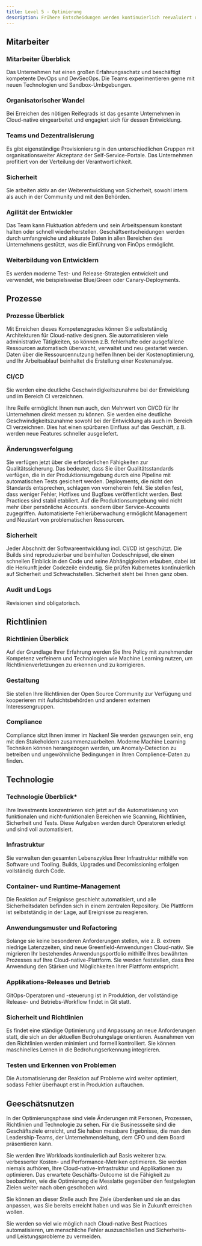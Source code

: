 ```yaml
---
title: Level 5 - Optimierung
description: Frühere Entscheidungen werden kontinuierlich reevaluiert und Anwendungen und Infrastruktur werden laufend auf Optimierungsmöglichkeiten geprüft.
---
```


## <i class="fas fa-users"></i> Mitarbeiter

### Mitarbeiter Überblick

Das Unternehmen hat einen großen Erfahrungsschatz und beschäftigt kompetente DevOps und DevSecOps. Die Teams experimentieren gerne mit neuen Technologien und Sandbox-Umbgebungen.

### Organisatorischer Wandel

Bei Erreichen des nötigen Reifegrads ist das gesamte Unternehmen in Cloud-native eingearbeitet und engagiert sich für dessen Entwicklung.

### Teams und Dezentralisierung

Es gibt eigenständige Provisionierung in den unterschiedlichen Gruppen mit organisationsweiter Akzeptanz der Self-Service-Portale. Das Unternehmen profitiert von der Verteilung der Verantwortlichkeit.


### Sicherheit

Sie arbeiten aktiv an der Weiterentwicklung von Sicherheit, sowohl intern als auch in der Community und mit den Behörden.

### Agilität der Entwickler

Das Team kann Fluktuation abfedern und sein Arbeitspensum konstant halten oder schnell wiederherstellen. Geschäftsentscheidungen werden durch umfangreiche und akkurate Daten in allen Bereichen des Unternehmens gestützt, was die Einführung von FinOps ermöglicht.

### Weiterbildung von Entwicklern

Es werden moderne Test- und Release-Strategien entwickelt und verwendet, wie beispielsweise Blue/Green oder Canary-Deployments.

## <i class="fas fa-cogs"></i> Prozesse

### Prozesse Überblick

Mit Erreichen dieses Kompetenzgrades können Sie selbstständig Architekturen für Cloud-native designen. Sie automatisieren viele administrative Tätigkeiten, so können z.B. fehlerhafte oder ausgefallene Ressourcen automatisch überwacht, verwaltet und neu gestartet werden. Daten über die Ressourcennutzung helfen Ihnen bei der Kostenoptimierung, und Ihr Arbeitsablauf beinhaltet die Erstellung einer Kostenanalyse.


### CI/CD

Sie werden eine deutliche Geschwindigkeitszunahme bei der Entwicklung und im Bereich CI verzeichnen.

Ihre Reife ermöglicht Ihnen nun auch, den Mehrwert von CI/CD für Ihr Unternehmen direkt messen zu können. Sie werden eine deutliche Geschwindigkeitszunahme sowohl bei der Entwicklung als auch im Bereich CI verzeichnen. Dies hat einen spürbaren Einfluss auf das Geschäft, z.B. werden neue Features schneller ausgeliefert.


### Änderungsverfolgung

Sie verfügen jetzt über die erforderlichen Fähigkeiten zur Qualitätssicherung. Das bedeutet, dass Sie über Qualitätsstandards verfügen, die in der Produktionsumgebung durch eine Pipeline mit automatischen Tests gesichert werden. Deployments, die nicht den Standards entsprechen, schlagen von vorneherein fehl. Sie stellen fest, dass weniger Fehler, Hotfixes und Bugfixes veröffentlicht werden. Best Practices sind stabil etabliert. Auf die Produktionsumgebung wird nicht mehr über persönliche Accounts. sondern über Service-Accounts zugegriffen. Automatisierte Fehlerüberwachung ermöglicht Management und Neustart von problematischen Ressourcen.

### Sicherheit

Jeder Abschnitt der Softwareentwicklung incl. CI/CD ist geschützt. Die Builds sind reproduzierbar und beinhalten Codeschnipsel, die einen schnellen Einblick in den Code und seine Abhängigkeiten erlauben, dabei ist die Herkunft jeder Codezeile eindeutig. Sie prüfen Kubernetes kontinuierlich auf Sicherheit und Schwachstellen. Sicherheit steht bei Ihnen ganz oben.

### Audit und Logs

Revisionen sind obligatorisch.

## <i class="fas fa-edit"></i> Richtlinien

### Richtlinien Überblick

Auf der Grundlage Ihrer Erfahrung werden Sie Ihre Policy mit zunehmender Kompetenz verfeinern und Technologien wie Machine Learning nutzen, um Richtlinienverletzungen zu erkennen und zu korrigieren.

### Gestaltung

Sie stellen Ihre Richtlinien der Open Source Community zur Verfügung und kooperieren mit Aufsichtsbehörden und anderen externen Interessengruppen.


### Compliance

Compliance sitzt Ihnen immer im Nacken! Sie werden gezwungen sein, eng mit den Stakeholdern zusammenzuarbeiten. Moderne Machine Learning Techniken können herangezogen werden, um Anomaly-Detection zu betreiben und ungewöhnliche Bedingungen in Ihren Complience-Daten zu finden.


## <i class="fas fa-server"></i> Technologie

### Technologie Überblick*

Ihre Investments konzentrieren sich jetzt auf die Automatisierung von funktionalen und nicht-funktionalen Bereichen wie Scanning, Richtlinien, Sicherheit und Tests. Diese Aufgaben werden durch Operatoren erledigt und sind voll automatisiert.

### Infrastruktur

Sie verwalten den gesamten Lebenszyklus Ihrer Infrastruktur mithilfe von Software und Tooling. Builds, Upgrades und Decomissioning erfolgen vollständig durch Code.

### Container- und Runtime-Management

Die Reaktion auf Ereignisse geschieht automatisiert, und alle Sicherheitsdaten befinden sich in einem zentralen Repository. Die Plattform ist selbstständig in der Lage, auf Ereignisse zu reagieren.

### Anwendungsmuster und Refactoring

Solange sie keine besonderen Anforderungen stellen, wie z. B. extrem niedrige Latenzzeiten, sind neue Greenfield-Anwendungen Cloud-nativ. Sie migrieren Ihr bestehendes Anwendungsportfolio mithilfe Ihres bewährten Prozesses auf Ihre Cloud-native-Plattform. Sie werden feststellen, dass Ihre Anwendung den Stärken und Möglichkeiten Ihrer Plattform entspricht.

### Applikations-Releases und Betrieb

GitOps-Operatoren und -steuerung ist in Produktion, der vollständige Release- und Betriebs-Workflow findet in Git statt.

### Sicherheit und Richtlinien

Es findet eine ständige Optimierung und Anpassung an neue Anforderungen statt, die sich an der aktuellen Bedrohungslage orientieren. Ausnahmen von den Richtlinien werden minimiert und formell kontrolliert. Sie können maschinelles Lernen in die Bedrohungserkennung integrieren.

### Testen und Erkennen von Problemen

Die Automatisierung der Reaktion auf Probleme wird weiter optimiert, sodass Fehler überhaupt erst in Produktion auftauchen.

## <i class="fas fa-building"></i> Geeschätsnutzen

In der Optimierungsphase sind viele Änderungen mit Personen, Prozessen, Richtlinien und Technologie zu sehen. Für die Businessseite sind die Geschäftsziele erreicht, und Sie haben messbare Ergebnisse, die man den Leadership-Teams, der Unternehmensleitung, dem CFO und dem Board präsentieren kann.

Sie werden Ihre Workloads kontinuierlich auf Basis weiterer bzw. verbesserter Kosten- und Performance-Metriken optimieren. Sie werden niemals aufhören, Ihre Cloud-native-Infrastruktur und Applikationen zu optimieren. Das erwartete Geschäfts-Outcome ist die Fähigkeit zu beobachten, wie die Optimierung die Messlatte gegenüber den festgelegten Zielen weiter nach oben geschoben wird.

Sie können an dieser Stelle auch Ihre Ziele überdenken und sie an das anpassen, was Sie bereits erreicht haben und was Sie in Zukunft erreichen wollen.

Sie werden so viel wie möglich nach Cloud-native Best Practices automatisieren, um menschliche Fehler auszuschließen und Sicherheits- und Leistungsprobleme zu vermeiden.
